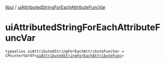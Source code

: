 [libui](index.md) / [uiAttributedStringForEachAttributeFuncVar](./ui-attributed-string-for-each-attribute-func-var.md)

# uiAttributedStringForEachAttributeFuncVar

`typealias uiAttributedStringForEachAttributeFuncVar = CPointerVarOf<`[`uiAttributedStringForEachAttributeFunc`](ui-attributed-string-for-each-attribute-func.md)`>`